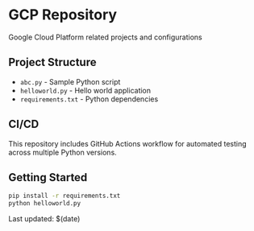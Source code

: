 # GCP Repository

Google Cloud Platform related projects and configurations

## Project Structure
- `abc.py` - Sample Python script
- `helloworld.py` - Hello world application
- `requirements.txt` - Python dependencies

## CI/CD
This repository includes GitHub Actions workflow for automated testing across multiple Python versions.

## Getting Started
```bash
pip install -r requirements.txt
python helloworld.py
```

Last updated: $(date)
